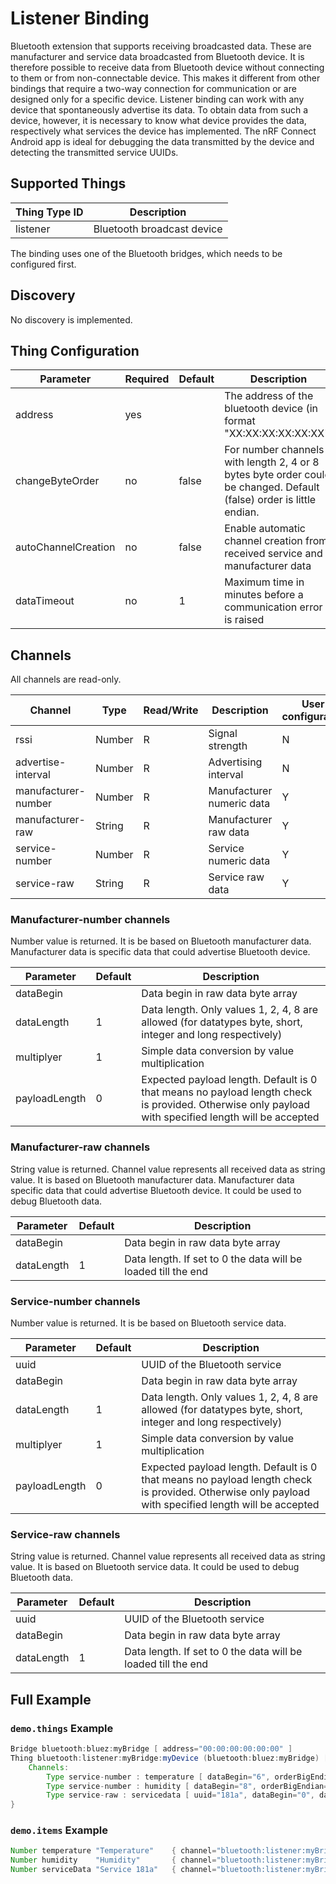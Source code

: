 # Listener Binding

Bluetooth extension that supports receiving broadcasted data.
These are manufacturer and service data broadcasted from Bluetooth device.
It is therefore possible to receive data from Bluetooth device without connecting to them or from non-connectable device.
This makes it different from other bindings that require a two-way connection for communication or are designed only for a specific device.
Listener binding can work with any device that spontaneously advertise its data.
To obtain data from such a device, however, it is necessary to know what device provides the data, respectively what services the device has implemented.
The nRF Connect Android app is ideal for debugging the data transmitted by the device and detecting the transmitted service UUIDs.

## Supported Things

| Thing Type ID   | Description                |
| --------------- | -------------------------- |
| listener        | Bluetooth broadcast device |

The binding uses one of the Bluetooth bridges, which needs to be configured first.

## Discovery

No discovery is implemented.

## Thing Configuration

| Parameter           | Required | Default | Description                                                                    |
|---------------------|----------|---------|--------------------------------------------------------------------------------|
| address             | yes      |         | The address of the bluetooth device (in format "XX:XX:XX:XX:XX:XX")            |
| changeByteOrder     | no       | false   | For number channels with length 2, 4 or 8 bytes byte order could be changed. Default (false) order is little endian. |
| autoChannelCreation | no       | false   | Enable automatic channel creation from received service and manufacturer data |
| dataTimeout         | no       | 1       | Maximum time in minutes before a communication error is raised                 |

## Channels

All channels are read-only.

| Channel             | Type   | Read/Write | Description                 | User configurable |
|---------------------|--------|------------|-----------------------------|-------------------|
| rssi                | Number | R          | Signal strength             | N                 |
| advertise-interval  | Number | R          | Advertising interval        | N                 |
| manufacturer-number | Number | R          | Manufacturer numeric data   | Y                 |
| manufacturer-raw    | String | R          | Manufacturer raw data       | Y                 |
| service-number      | Number | R          | Service numeric data        | Y                 |
| service-raw         | String | R          | Service raw data            | Y                 |

### Manufacturer-number channels

Number value is returned.
It is be based on Bluetooth manufacturer data.
Manufacturer data is specific data that could advertise Bluetooth device.

| Parameter           | Default | Description |
|---------------------|---------|-------------|
| dataBegin           |         | Data begin in raw data byte array |
| dataLength          | 1       | Data length. Only values 1, 2, 4, 8 are allowed (for datatypes byte, short, integer and long respectively) |
| multiplyer          | 1       | Simple data conversion by value multiplication |
| payloadLength       | 0       | Expected payload length. Default is 0 that means no payload length check is provided. Otherwise only payload with specified length will be accepted |

### Manufacturer-raw channels

String value is returned.
Channel value represents all received data as string value.
It is based on Bluetooth manufacturer data.
Manufacturer data specific data that could advertise Bluetooth device.
It could be used to debug Bluetooth data.

| Parameter           | Default | Description |
|---------------------|---------|-------------|
| dataBegin           |         | Data begin in raw data byte array |
| dataLength          | 1       | Data length. If set to 0 the data will be loaded till the end |

### Service-number channels

Number value is returned.
It is be based on Bluetooth service data.

| Parameter           | Default | Description  |
|---------------------|---------|--------------|
| uuid                |         | UUID of the Bluetooth service |
| dataBegin           |         | Data begin in raw data byte array |
| dataLength          | 1       | Data length. Only values 1, 2, 4, 8 are allowed (for datatypes byte, short, integer and long respectively) |
| multiplyer          | 1       | Simple data conversion by value multiplication |
| payloadLength       | 0       | Expected payload length. Default is 0 that means no payload length check is provided. Otherwise only payload with specified length will be accepted |

### Service-raw channels

String value is returned.
Channel value represents all received data as string value.
It is based on Bluetooth service data.
It could be used to debug Bluetooth data.

| Parameter           | Default | Description  |
|---------------------|---------|--------------|
| uuid                |         | UUID of the Bluetooth service  |
| dataBegin           |         | Data begin in raw data byte array |
| dataLength          | 1       | Data length. If set to 0 the data will be loaded till the end |

## Full Example

### `demo.things` Example

```java
Bridge bluetooth:bluez:myBridge [ address="00:00:00:00:00:00" ]
Thing bluetooth:listener:myBridge:myDevice (bluetooth:bluez:myBridge) [ address="11:11:11:11:11:11", changeByteOrder="false" ] {
    Channels:
        Type service-number : temperature [ dataBegin="6", orderBigEndian="true", payloadLength="13", multiplyer="0.1", uuid="181a", dataLength="2" ]
        Type service-number : humidity [ dataBegin="8", orderBigEndian="true", payloadLength="13", multiplyer="0.1", uuid="181a", dataLength="2" ]
        Type service-raw : servicedata [ uuid="181a", dataBegin="0", dataLength="0" ]        
}
```

### `demo.items` Example

```java
Number temperature "Temperature"    { channel="bluetooth:listener:myBridge:myDevice:temperature" }
Number humidity    "Humidity"       { channel="bluetooth:listener:myBridge:myDevice:humidity" }
Number serviceData "Service 181a"   { channel="bluetooth:listener:myBridge:myDevice:servicedata" }
```
